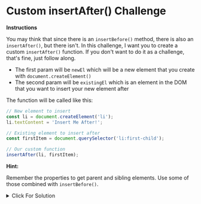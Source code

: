 # Custom insertAfter() Challenge

**Instructions**

You may think that since there is an `insertBefore()` method, there is also an `insertAfter()`, but there isn't. In this challenge, I want you to create a custom `insertAfter()` function. If you don't want to do it as a challenge, that's fine, just follow along.

-   The first param will be `newEl` which will be a new element that you create with `document.createElement()`
-   The second param will be `existingEl` which is an element in the DOM that you want to insert your new element after

The function will be called like this:

```JavaScript
// New element to insert
const li = document.createElement('li');
li.textContent = 'Insert Me After!';

// Existing element to insert after
const firstItem = document.querySelector('li:first-child');

// Our custom function
insertAfter(li, firstItem);
```

**Hint:**

Remember the properties to get parent and sibling elements. Use some of those combined with `insertBefore()`.

<details>
  <summary>Click For Solution</summary>

```JavaScript
function insertAfter(newEl, existingEl) {
  existingEl.parentElement.insertBefore(newEl, existingEl.nextSibling);
}
```

The solution is actually really simple.

-   We take the `existingEl` and get the parent with either the `parentElement` or `parentNode` property.
-   We call `insertBefore()` on the parent and then pass in `newEl` and the element AFTER `existingEl`. We can get that with the `nextSibling` property

Putting our new element before the existing element's next sibling is the same as putting it after the existing element

</details>
